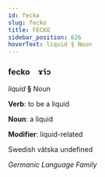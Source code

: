 ```yaml
---
id: fecko
slug: fecko
title: FECKO
sidebar_position: 626
hoverText: liquid § Noun
---
```


### fecko&emsp;<span kind="abugida">ɤ̄ɿɔ</span>

*liquid* **§** Noun

**Verb**: to be a liquid

**Noun**: a liquid

**Modifier**: liquid-related

Swedish vätska undefined

*Germanic Language Family*